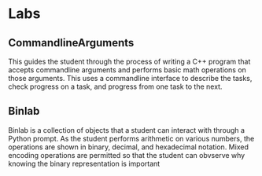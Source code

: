 # Labs #

## CommandlineArguments ##

This guides the student through the process of writing
a C++ program that accepts commandline arguments and
performs basic math operations on those arguments. This
uses a commandline interface to describe the tasks,
check progress on a task, and progress from one task
to the next.

## Binlab ##

Binlab is a collection of objects that a student can
interact with through a Python prompt. As the student
performs arithmetic on various numbers, the operations
are shown in binary, decimal, and hexadecimal notation.
Mixed encoding operations are permitted so that the
student can obvserve why knowing the binary representation
is important

